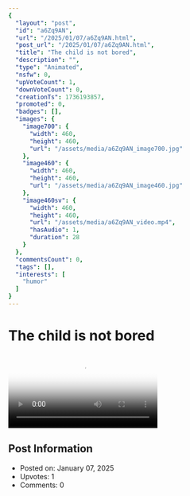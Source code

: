 ```yaml
---
{
  "layout": "post",
  "id": "a6Zq9AN",
  "url": "/2025/01/07/a6Zq9AN.html",
  "post_url": "/2025/01/07/a6Zq9AN.html",
  "title": "The child is not bored",
  "description": "",
  "type": "Animated",
  "nsfw": 0,
  "upVoteCount": 1,
  "downVoteCount": 0,
  "creationTs": 1736193857,
  "promoted": 0,
  "badges": [],
  "images": {
    "image700": {
      "width": 460,
      "height": 460,
      "url": "/assets/media/a6Zq9AN_image700.jpg"
    },
    "image460": {
      "width": 460,
      "height": 460,
      "url": "/assets/media/a6Zq9AN_image460.jpg"
    },
    "image460sv": {
      "width": 460,
      "height": 460,
      "url": "/assets/media/a6Zq9AN_video.mp4",
      "hasAudio": 1,
      "duration": 28
    }
  },
  "commentsCount": 0,
  "tags": [],
  "interests": [
    "humor"
  ]
}
---
```


# The child is not bored

<video controls playsinline loop poster="/assets/media/a6Zq9AN_image460.jpg">
  <source src="/assets/media/a6Zq9AN_video.mp4" type="video/mp4">
  Your browser does not support the video tag.
</video>

## Post Information

- Posted on: January 07, 2025
- Upvotes: 1
- Comments: 0
